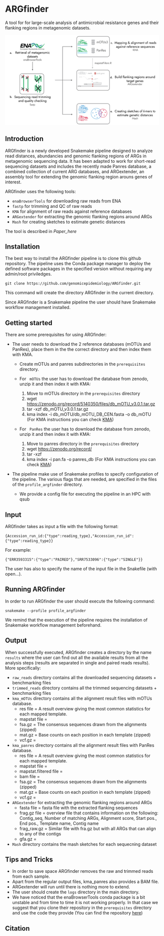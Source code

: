 # ARGfinder
A tool for for large-scale analysis of antimicrobial resistance genes and their flanking regions in metagenomic datasets.

<img src="ARGfinder_pipeline.png" alt="ARGfinder pipeline">

## Introduction

ARGfinder is a newly developed Snakemake pipeline designed to analyze read distances, abundancies and genomic flanking regions of ARGs in metagenomic sequencing data. It has been adapted to work for short-read sequencing datasets and includes the recently made Panres database, a combined collection of current ARG databases, and ARGextender, an assembly tool for extending the genomic flanking region arouns genes of interest.

ARGfinder uses the following tools:


* ``` enaBrowserTools ``` for downloading raw reads from ENA
* ``` fastp ``` for trimming and QC of raw reads
* ``` KMA ``` for alignment of raw reads against reference databases
* ``` ARGextender ``` for extracting the genomic flanking regions around ARGs
* ``` Mash ``` for creating sketches to estimate genetic distances


The tool is described in *Paper_here*

## Installation

The best way to install the ARGfinder pipeline is to clone this github repository. The pipeline uses the Conda package manager to deploy the defined software packages in the specified version without requiring any admin/root priviledges.

```
git clone https://github.com/genomicepidemiology/ARGfinder.git
```
This command will create the directory ARGfinder in the current directory.

Since ARGfinder is a Snakemake pipeline the user should have Snakemake workflow management installed. 

## Getting started

There are some prerequisites for using ARGfinder:

* The user needs to download the 2 reference databases (mOTUs and PanRes), place them in the the correct directory and then index them with KMA. 

	* Create mOTUs and panres subdirectories in the ``` prerequisites ``` directory.

	* For ``` mOTUs``` the user has to download the database from zenodo, unzip it and then index it with KMA:
		1. Move to mOTUs directory in the ``` prerequisites ``` directory
		2. wget https://zenodo.org/record/5140350/files/db_mOTU_v3.0.1.tar.gz
		3. tar -xzf db_mOTU_v3.0.1.tar.gz
		4. kma index -i db_mOTU/db_mOTU_DB_CEN.fasta -o db_mOTU (For KMA instructions you can check  <a href="https://bitbucket.org/genomicepidemiology/kma/src/master/">KMA</a>)

	* For ``` PanRes``` the user has to download the database from zenodo, unzip it and then index it with KMA:
		1. Move to panres directory in the ``` prerequisites ``` directory
		2. wget https://zenodo.org/record/
		3. tar -xzf 
		4. kma index -i pan.fa -o panres_db (For KMA instructions you can check  <a href="https://bitbucket.org/genomicepidemiology/kma/src/master/">KMA</a>)

* The pipeline make use of Snakemake profiles to specify configuration of the pipeline. The various flags that are needed, are specified in the files of the ``` profile_argfinder ``` directory.
	
	* We provide a config file for executing the pipeline in an HPC with qsub

## Input

ARGfinder takes as input a file with the following format:

```
{Accession_run_id:{"type":reading_type},"Accession_run_id":{"type":reading_type}}
```

For example:

```
{"ERR3593315":{"type":"PAIRED"},"SRR7533096":{"type":"SINGLE"}}
```

The user has also to specify the name of the input file in the Snakefile (with open...).

## Running ARGfinder

In order to run ARGfinder the user should execute the following command:

```
snakemake --profile profile_argfinder
```

We remind that the execution of the pipeline requires the installation of Snakemake workflow management beforehand.

## Output

When successfully executed, ARGfinder creates a directory by the name ``` results ``` where the user can find out all the available results from all the analysis steps (results are separated in single and paired reads results). More specifically:


* ``` raw_reads ``` directory contains all the downloaded sequencing datasets + benchmarking files
* ``` trimmed_reads ``` directory contains all the trimmed sequencing datasets + benchmarking files
* ``` kma_mOTUs ``` directory contains all the alignment result files with mOTUs database.
	* res file = A result overview giving the most common statistics for each mapped template.
	* mapstat file = 
	* fsa.gz = The consensus sequences drawn from the alignments (zipped)
	* mat.gz = Base counts on each position in each template (zipped)
	* vcf.gz = 
* ``` kma_panres ``` directory contains all the alignment result files with PanRes database.
	* res file = A result overview giving the most common statistics for each mapped template.
	* mapstat file = 
	* mapstat.filtered file = 
	* bam file = 
	* fsa.gz = The consensus sequences drawn from the alignments (zipped)
	* mat.gz = Base counts on each position in each template (zipped)
	* vcf.gz = 
* ``` ARGextender ``` for extracting the genomic flanking regions around ARGs
	* fasta file = fasta file with the extracted flanking sequences
	* frag.gz file = overview file that contains information on the following: Contig_seq, Number of matching ARGs, Alignment score, Start pos., End pos., Template name, Contig name
	* frag_raw.gz = Similar file with fra.gz but with all ARGs that can align to any of the contigs
	* gfa.gz =  
* ``` Mash ``` directory contains the mash sketches for each sequecning dataset

## Tips and Tricks

* In order to save space ARGfinder removes the raw and trimmed reads from each sample. 
* Apart from the regular output files, kma_panres also provides a BAM file.
* ARGextender will run until there is nothing more to extend.
* The user should create the ``` logs ``` directory in the main directory.
* We have noticed that the enaBrowserTools conda package is a bit unstable and from time to time it is not working properly. In that case we suggest that you clone their repository in the ``` prerequisites ``` directory and use the code they provide (You can find the repository <a href="https://github.com/enasequence/enaBrowserTools/">here</a>)

## Citation